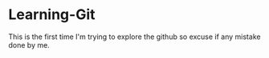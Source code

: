# Learning-Git
This is the first time I'm trying to explore the github so excuse if any mistake done by me.
